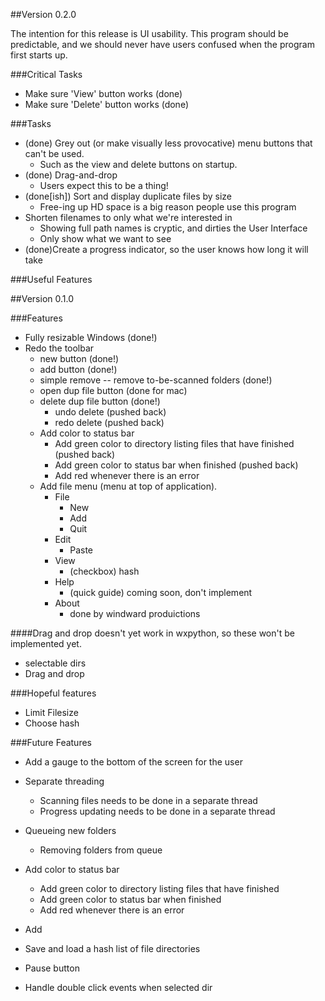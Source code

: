 

##Version 0.2.0

The intention for this release is UI usability. This program should be predictable, and we should never have users confused when the program first starts up.

###Critical Tasks

* Make sure 'View' button works (done)
* Make sure 'Delete' button works (done)

###Tasks

* (done) Grey out (or make visually less provocative) menu buttons that can't be used.
	* Such as the view and delete buttons on startup. 
* (done) Drag-and-drop
	* Users expect this to be a thing!
* (done[ish]) Sort and display duplicate files by size
	* Free-ing up HD space is a big reason people use this program
* Shorten filenames to only what we're interested in
	* Showing full path names is cryptic, and dirties the User Interface
	* Only show what we want to see
* (done)Create a progress indicator, so the user knows how long it will take
	

###Useful Features

##Version 0.1.0

###Features



* Fully resizable Windows (done!)
* Redo the toolbar 
	* new button (done!)
	* add button (done!)
	* simple remove -- remove to-be-scanned folders (done!)
	* open dup file button (done for mac)
	* delete dup file button (done!)
		* undo delete (pushed back)
		* redo delete (pushed back)
	* Add color to status bar
		* Add green color to directory listing files that have finished (pushed back)
		* Add green color to status bar when finished (pushed back)
		* Add red whenever there is an error 
	* Add file menu (menu at top of application).
		* File
			* New
			* Add 
			* Quit
		* Edit
			* Paste
		* View
			* (checkbox) hash
		* Help
			* (quick guide) coming soon, don't implement
		* About 
			* done by windward produictions

####Drag and drop doesn't yet work in wxpython, so these won't be implemented yet.
* selectable dirs
* Drag and drop

###Hopeful features

* Limit Filesize
* Choose hash

###Future Features
* Add a gauge to the bottom of the screen for the user
* Separate threading
	* Scanning files needs to be done in a separate thread
	* Progress updating needs to be done in a separate thread
* Queueing new folders
	* Removing folders from queue
* Add color to status bar
	* Add green color to directory listing files that have finished
	* Add green color to status bar when finished
	* Add red whenever there is an error
* Add 

* Save and load a hash list of file directories
* Pause button
* Handle double click events when selected dir

